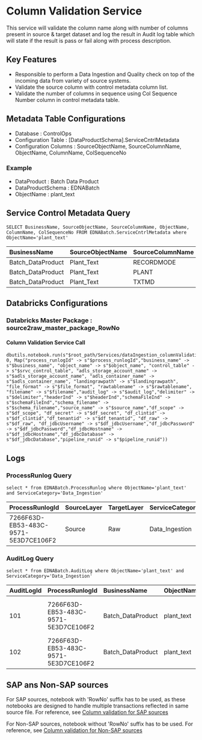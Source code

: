 # Column Validation Service

This service will validate the column name along with number of columns present in source & target dataset and log the result in Audit log table which will state if the result is pass or fail along with process description.

## Key Features

* Responsible to perform a Data Ingestion and Quality check on top of the incoming data from variety of source systems.
* Validate the source column with control metadata column list.
* Validate the number of columns in sequence using Col Sequence Number column in control metadata table.

## Metadata Table Configurations

* Database              : ControlOps
* Configuration Table   : [DataProductSchema].ServiceCntrlMetadata
* Configuration Columns : SourceObjectName, SourceColumnName, ObjectName, ColumnName, ColSequenceNo

### Example

* DataProduct             : Batch Data Product
* DataProductSchema       : EDNABatch
* ObjectName              : plant_text

## Service Control Metadata Query

```jsonc
SELECT BusinessName, SourceObjectName, SourceColumnName, ObjectName, ColumnName, ColSequenceNo FROM EDNABatch.ServiceCntrlMetadata where ObjectName='plant_text'
```

|BusinessName	|SourceObjectName	|SourceColumnName	|ObjectName	|ColumnName	|ColSequenceNo	|
|:---	|:---	|:---	|:---	|:---	|:---	|
|Batch_DataProduct	|Plant_Text	|RECORDMODE	|plant_text	|recordmode	|1	|
|Batch_DataProduct	|Plant_Text	|PLANT	|plant_text	|plant	|2	|
|Batch_DataProduct	|Plant_Text	|TXTMD	|plant_text	|txtmd	|3	|

## Databricks Configurations

### Databricks Master Package : source2raw_master_package_RowNo

#### Column Validation Service Call

```jsonc
dbutils.notebook.run(s"$root_path/Services/dataIngestion_columnValidation_RowNo/", 0, Map("process_runlogId" -> s"$process_runlogId","business_name" -> s"$business_name", "object_name" -> s"$object_name", "control_table" -> s"$srvc_control_table", "adls_storage_account_name" -> s"$adls_storage_account_name", "adls_container_name" -> s"$adls_container_name", "landingrawpath" -> s"$landingrawpath", "file_format" -> s"$file_format", "rawtablename" -> s"$rawtablename", "filename" -> s"$filename","audit_log" -> s"$audit_log","delimiter" -> s"$delimiter","headerInd" -> s"$headerInd","schemaFileInd" -> s"$schemaFileInd","schema_filename" -> s"$schema_filename","source_name" -> s"$source_name","df_scope" -> s"$df_scope", "df_secret" -> s"$df_secret", "df_clintid" -> s"$df_clintid","df_tenantid" -> s"$df_tenantid", "df_raw" -> s"$df_raw", "df_jdbcUsername" -> s"$df_jdbcUsername","df_jdbcPassword" -> s"$df_jdbcPassword","df_jdbcHostname" -> s"$df_jdbcHostname","df_jdbcDatabase" -> s"$df_jdbcDatabase","pipeline_runid" -> s"$pipeline_runid"))
```

## Logs

### ProcessRunlog Query

```jsonc
select * from EDNABatch.ProcessRunlog where ObjectName='plant_text' and ServiceCategory='Data_Ingestion'
```

|ProcessRunlogId	|SourceLayer	|TargetLayer	|ServiceCategory	|BusinessName	|ObjectName	|FileName	|LoadFormat	|RawFileLoadedTimeStamp	|Status	|ProcessFlag	|Comment	|ProcessRunLoadTimestamp	|PipelineName	|PipelineRunId	|PipelineStartTime	|PipelineEndTime|
|:-----		|:---		|:---		|:---		|:---		|:---		|:---		|:---		|:---		|:---		|:---		|:---		|:---		|:---		|:---		|:---		|:---	|
|7266F63D-EB53-483C-9571-5E3D7CE106F2	|Source	|Raw	|Data_Ingestion	|Batch_DataProduct	|plant_text	|Plant_Text_09-07-2022_12_36_53.csv	|Full_Load	|2022-09-07 12:39:34.980	|Success	|1	|Column Validation : Completed Successfully	|2022-09-07 12:48:35.307	|PL_BDD_CHILD_DI_DQ_DC_SRV_SRS_ROWNO_LEVEL2	|f8b51ebb-4f55-4e07-af6e-0d109b288fb5	|2022-09-07 12:42:11.593	|2022-09-07 12:48:35.307|

### AuditLog Query

```jsonc
select * from EDNABatch.AuditLog where ObjectName='plant_text' and ServiceCategory='Data_Ingestion'
```

|AuditLogId	|ProcessRunlogId	|BusinessName	|ObjectName	|StorageLayer	|ServiceCategory	|ServiceName	|FileName	|ServiceCategory_Cd	|Status	|Description	|SourceColCount	|ResultRowCount	|PipelineRunId	|LoadTimestamp	|Datepart|
|:---	|:---	|:---	|:---	|:---	|:---	|:---	|:---	|:---	|:---	|:---	|:---	|:---	|:---	|:---	|:---|
|101	|7266F63D-EB53-483C-9571-5E3D7CE106F2	|Batch_DataProduct	|plant_text	|Raw	|Data_Ingestion	|ColumnNameValidation 	|Plant_Text_09-07-2022_12_36_53.csv	|1	|Pass 	|Source File: Plant_Text_09-07-2022_12_36_53.csv and Target Object: plant_text Columns are RECORDMODE,PLANT,TXTMD	|3	|203	|f8b51ebb-4f55-4e07-af6e-0d109b288fb5	|2022-09-07 12:47:06.183	|2022-09-07|
|102	|7266F63D-EB53-483C-9571-5E3D7CE106F2	|Batch_DataProduct	|plant_text	|Raw	|Data_Ingestion	|NoOfColumnValidation 	|Plant_Text_09-07-2022_12_36_53.csv	|1	|Pass 	|#Column is same in Source File: Plant_Text_09-07-2022_12_36_53.csv and Target Object: plant_text	|3	|203	|f8b51ebb-4f55-4e07-af6e-0d109b288fb5	|2022-09-07 12:47:06.183	|2022-09-07|

## SAP ans Non-SAP sources

For SAP sources, notebook with 'RowNo' suffix has to be used, as these notebooks are designed to handle multiple transactions reflected in same source file. For reference, see [Column validation for SAP sources](https://github.com/elanco/DataOps_DIDQFramework/blob/master/ADB_Spark3.x/notebooks/EDNA%20-%20DataOps%20Framework%20(EDNA)/DIDQ_Spark3x/Services/dataIngestion_columnValidation_RowNo.scala)

For Non-SAP sources, notebook without 'RowNo' suffix has to be used. For reference, see [Column validation for Non-SAP sources](https://github.com/elanco/DataOps_DIDQFramework/blob/master/ADB_Spark3.x/notebooks/EDNA%20-%20DataOps%20Framework%20(EDNA)/DIDQ_Spark3x/Services/dataIngestion_columnValidation.scala)
